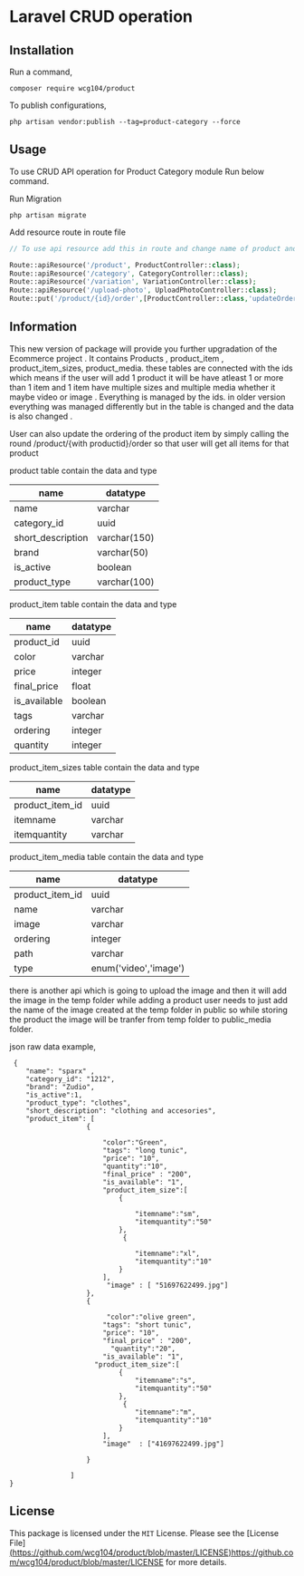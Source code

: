
Laravel CRUD operation 
======




Installation
-----

Run a command,

```
composer require wcg104/product
```
To publish configurations,

```
php artisan vendor:publish --tag=product-category --force
```



Usage
-----
To use CRUD API operation for Product Category module Run below command.

Run Migration
```
php artisan migrate
```
Add resource route in route file
```php
// To use api resource add this in route and change name of product and category according to your requirement

Route::apiResource('/product', ProductController::class);
Route::apiResource('/category', CategoryController::class);
Route::apiResource('/variation', VariationController::class);
Route::apiResource('/upload-photo', UploadPhotoController::class);
Route::put('/product/{id}/order',[ProductController::class,'updateOrder']); 

```


Information
-----
This new version of package will provide you further upgradation of the Ecommerce project . It contains Products , product_item , product_item_sizes, product_media.
these tables are connected with the ids which means if the user will add 1 product it will be have atleast 1 or more than 1 item and 1 item have multiple sizes and multiple media whether it maybe video or image . Everything is managed by the ids. in older version everything was managed differently but in the table is changed and the data is also changed . 

User can also update the ordering of the product item by simply calling the round /product/{with productid}/order so that user will get all items for that product

 product table contain the data and type 

 | name | datatype | 
| --------------- | --------------- | 
| name | varchar |
| category_id | uuid | 
| short_description | varchar(150) | 
| brand | varchar(50)  | 
| is_active | boolean  | 
| product_type | varchar(100)  | 

 product_item table contain the data and type 

 | name | datatype | 
| --------------- | --------------- | 
| product_id | uuid |
| color | varchar | 
| price | integer | 
| final_price | float  | 
| is_available |  boolean  | 
| tags | varchar | 
| ordering | integer  | 
| quantity | integer  | 

 product_item_sizes table contain the data and type 

 | name | datatype | 
| --------------- | --------------- | 
| product_item_id | uuid |
| itemname | varchar | 
| itemquantity | varchar | 

product_item_media table contain the data and type 

 | name | datatype | 
| --------------- | --------------- | 
| product_item_id | uuid |
| name | varchar | 
| image | varchar | 
| ordering | integer | 
| path | varchar | 
| type | enum('video','image') | 

there is another api which is going to upload the image and then it will add the image in the temp folder while adding a product user needs to just add the name of the image created at the temp folder in public so while storing the product the image will be tranfer from temp folder to public_media folder.

json raw data example,

```
 {
    "name": "sparx" ,
    "category_id": "1212",
    "brand": "Zudio",
    "is_active":1,
    "product_type": "clothes",
    "short_description": "clothing and accesories",
    "product_item": [
                   {
                       
                       "color":"Green",  
                       "tags": "long tunic",
                       "price": "10",
                       "quantity":"10",
                       "final_price" : "200",
                       "is_available": "1",
                       "product_item_size":[
                           {
                             
                               "itemname":"sm",
                               "itemquantity":"50"  
                           },
                            {
                              
                               "itemname":"xl",
                               "itemquantity":"10"
                           }
                       ],
                        "image" : [ "51697622499.jpg"]  
                   },
                   {
                       
                        "color":"olive green",
                       "tags": "short tunic",
                       "price": "10",
                       "final_price" : "200",
                         "quantity":"20",
                       "is_available": "1",
                     "product_item_size":[
                           {
                               "itemname":"s",
                               "itemquantity":"50"
                           },
                            {
                               "itemname":"m",
                               "itemquantity":"10"
                           }
                       ],
                       "image"  : ["41697622499.jpg"]
                      
                   }
                  
               ]
}
```


License
-----
This package is licensed under the `MIT` License. Please see the [License File][(https://github.com/wcg104/product/blob/master/LICENSE)](https://github.com/wcg104/product/blob/master/LICENSE)https://github.com/wcg104/product/blob/master/LICENSE for more details.
